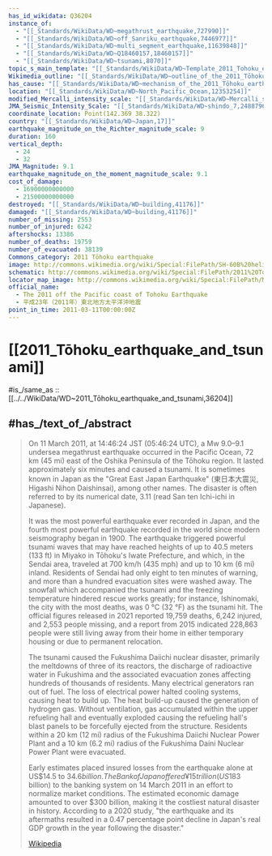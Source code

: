 ```yaml
---
has_id_wikidata: Q36204
instance_of:
  - "[[_Standards/WikiData/WD~megathrust_earthquake,727990]]"
  - "[[_Standards/WikiData/WD~off_Sanriku_earthquake,7446977]]"
  - "[[_Standards/WikiData/WD~multi_segment_earthquake,11639848]]"
  - "[[_Standards/WikiData/WD~Q18460157,18460157]]"
  - "[[_Standards/WikiData/WD~tsunami,8070]]"
topic_s_main_template: "[[_Standards/WikiData/WD~Template_2011_Tohoku_earthquake_and_tsunami_casualties_dead,8085604]]"
Wikimedia_outline: "[[_Standards/WikiData/WD~outline_of_the_2011_Tōhoku_earthquake_and_tsunami,11526167]]"
has_cause: "[[_Standards/WikiData/WD~mechanism_of_the_2011_Tōhoku_earthquake_and_tsunami,11526168]]"
location: "[[_Standards/WikiData/WD~North_Pacific_Ocean,12353254]]"
modified_Mercalli_intensity_scale: "[[_Standards/WikiData/WD~Mercalli_scale_IX,23925706]]"
JMA_Seismic_Intensity_Scale: "[[_Standards/WikiData/WD~shindo_7,24887965]]"
coordinate_location: Point(142.369 38.322)
country: "[[_Standards/WikiData/WD~Japan,17]]"
earthquake_magnitude_on_the_Richter_magnitude_scale: 9
duration: 160
vertical_depth:
  - 24
  - 32
JMA_Magnitude: 9.1
earthquake_magnitude_on_the_moment_magnitude_scale: 9.1
cost_of_damage:
  - 16900000000000
  - 21500000000000
destroyed: "[[_Standards/WikiData/WD~building,41176]]"
damaged: "[[_Standards/WikiData/WD~building,41176]]"
number_of_missing: 2553
number_of_injured: 6242
aftershocks: 13386
number_of_deaths: 19759
number_of_evacuated: 38139
Commons_category: 2011 Tōhoku earthquake
image: http://commons.wikimedia.org/wiki/Special:FilePath/SH-60B%20helicopter%20flies%20over%20Sendai.jpg
schematic: http://commons.wikimedia.org/wiki/Special:FilePath/2011%20Tohoku%20earthquake%20mechanism%20main.png
locator_map_image: http://commons.wikimedia.org/wiki/Special:FilePath/Map%20of%20Sendai%20Earthquake%202011.jpg
official_name:
  - The 2011 off the Pacific coast of Tohoku Earthquake
  - 平成23年（2011年）東北地方太平洋沖地震
point_in_time: 2011-03-11T00:00:00Z
---
```


# [[2011_Tōhoku_earthquake_and_tsunami]] 

#is_/same_as :: [[../../WikiData/WD~2011_Tōhoku_earthquake_and_tsunami,36204]] 

## #has_/text_of_/abstract 

> On 11 March 2011, at 14:46:24 JST (05:46:24 UTC), a Mw 9.0–9.1 undersea megathrust earthquake occurred in the Pacific Ocean, 72 km (45 mi) east of the Oshika Peninsula of the Tōhoku region. It lasted approximately six minutes and caused a tsunami. It is sometimes known in Japan as the "Great East Japan Earthquake" (東日本大震災, Higashi Nihon Daishinsai), among other names. The disaster is often referred to by its numerical date, 3.11 (read San ten Ichi-ichi in Japanese).
>
> It was the most powerful earthquake ever recorded in Japan, and the fourth most powerful earthquake recorded in the world since modern seismography began in 1900. The earthquake triggered powerful tsunami waves that may have reached heights of up to 40.5 meters (133 ft) in Miyako in Tōhoku's Iwate Prefecture, and which, in the Sendai area, traveled at 700 km/h (435 mph) and up to 10 km (6 mi) inland. Residents of Sendai had only eight to ten minutes of warning, and more than a hundred evacuation sites were washed away. The snowfall which accompanied the tsunami and the freezing temperature hindered rescue works greatly; for instance, Ishinomaki, the city with the most deaths, was 0 °C (32 °F) as the tsunami hit. The official figures released in 2021 reported 19,759 deaths, 6,242 injured, and 2,553 people missing, and a report from 2015 indicated 228,863 people were still living away from their home in either temporary housing or due to permanent relocation.
>
> The tsunami caused the Fukushima Daiichi nuclear disaster, primarily the meltdowns of three of its reactors, the discharge of radioactive water in Fukushima and the associated evacuation zones affecting hundreds of thousands of residents. Many electrical generators ran out of fuel. The loss of electrical power halted cooling systems, causing heat to build up. The heat build-up caused the generation of hydrogen gas. Without ventilation, gas accumulated within the upper refueling hall and eventually exploded causing the refueling hall's blast panels to be forcefully ejected from the structure. Residents within a 20 km (12 mi) radius of the Fukushima Daiichi Nuclear Power Plant and a 10 km (6.2 mi) radius of the Fukushima Daini Nuclear Power Plant were evacuated.
>
> Early estimates placed insured losses from the earthquake alone at US$14.5 to $34.6 billion. The Bank of Japan offered ¥15 trillion (US$183 billion) to the banking system on 14 March 2011 in an effort to normalize market conditions. The estimated economic damage amounted to over $300 billion, making it the costliest natural disaster in history. According to a 2020 study, "the earthquake and its aftermaths resulted in a 0.47 percentage point decline in Japan's real GDP growth in the year following the disaster."
>
> [Wikipedia](https://en.wikipedia.org/wiki/2011%20T%C5%8Dhoku%20earthquake%20and%20tsunami) 






